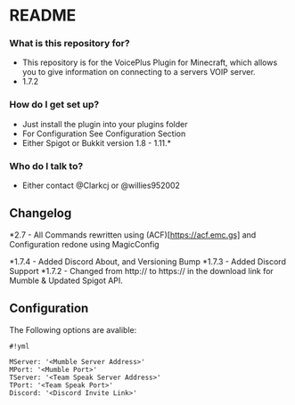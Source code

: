 # README #
### What is this repository for? ###

* This repository is for the VoicePlus Plugin for Minecraft, which allows you to give information on connecting to a servers VOIP server.
* 1.7.2

### How do I get set up? ###

* Just install the plugin into your plugins folder
* For Configuration See Configuration Section
* Either Spigot or Bukkit version 1.8 - 1.11.*

### Who do I talk to? ###

* Either contact @Clarkcj or @willies952002

## Changelog

*2.7 - All Commands rewritten using (ACF)[https://acf.emc.gs] and Configuration redone using MagicConfig

*1.7.4 - Added Discord About, and Versioning Bump
*1.7.3 - Added Discord Support
*1.7.2 - Changed from http:// to https:// in the download link for Mumble & Updated Spigot API.

## Configuration

The Following options are avalible:

```
#!yml

MServer: '<Mumble Server Address>'
MPort: '<Mumble Port>'
TServer: '<Team Speak Server Address>'
TPort: '<Team Speak Port>'
Discord: '<Discord Invite Link>'
```
